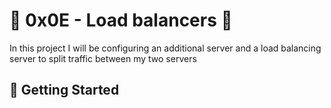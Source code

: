 # :shell: 0x0E - Load balancers :shell:


In this project I will be configuring an additional server and a load balancing server to split traffic between my two servers

## :running: Getting Started

